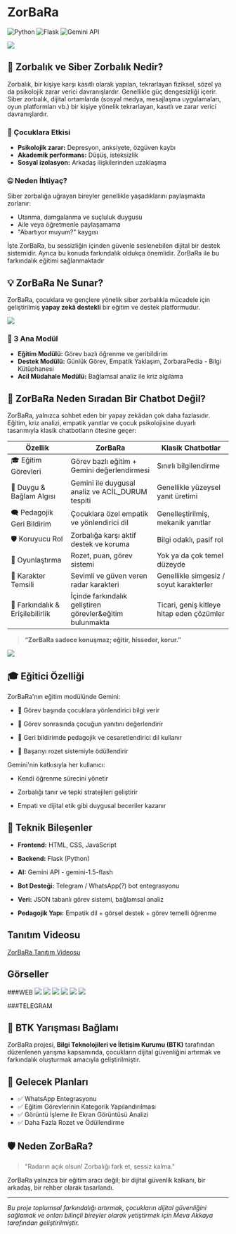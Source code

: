 # ZorBaRa 

![Python](https://img.shields.io/badge/Python-3776AB?style=for-the-badge&logo=python&logoColor=white)
![Flask](https://img.shields.io/badge/Flask-000000?style=for-the-badge&logo=flask&logoColor=white)
![Gemini API](https://img.shields.io/badge/Gemini%20API-4285F4?style=for-the-badge&logo=google&logoColor=white)

<img src="https://github.com/akkayameva/ZorBaRa/blob/master/images/zorbara.png?raw=true"  />

## 🛑 Zorbalık ve Siber Zorbalık Nedir?

Zorbalık, bir kişiye karşı kasıtlı olarak yapılan, tekrarlayan fiziksel, sözel ya da psikolojik zarar verici davranışlardır. Genellikle güç dengesizliği içerir.
Siber zorbalık, dijital ortamlarda (sosyal medya, mesajlaşma uygulamaları, oyun platformları vb.) bir kişiye yönelik tekrarlayan, kasıtlı ve zarar verici davranışlardır.

### 🎯 Çocuklara Etkisi

- **Psikolojik zarar:** Depresyon, anksiyete, özgüven kaybı
- **Akademik performans:** Düşüş, isteksizlik
- **Sosyal izolasyon:** Arkadaş ilişkilerinden uzaklaşma

### 🤐 Neden İhtiyaç?

Siber zorbalığa uğrayan bireyler genellikle yaşadıklarını paylaşmakta zorlanır:

- Utanma, damgalanma ve suçluluk duygusu
- Aile veya öğretmenle paylaşamama
- "Abartıyor muyum?" kaygısı

İşte ZorBaRa, bu sessizliğin içinden güvenle seslenebilen dijital bir destek sistemidir. 
Ayrıca bu konuda farkındalık oldukça önemlidir. ZorBaRa ile bu farkındalık eğitimi sağlanmaktadır

## 💡 ZorBaRa Ne Sunar?

ZorBaRa, çocuklara ve gençlere yönelik siber zorbalıkla mücadele için geliştirilmiş **yapay zekâ destekli** bir eğitim ve destek platformudur.

<img src="https://github.com/akkayameva/ZorBaRa/blob/master/images/zorbara_yanında.png?raw=true"  />

### 🚨 3 Ana Modül

- **Eğitim Modülü:** Görev bazlı öğrenme ve geribildirim
- **Destek Modülü:** Günlük Görev, Empatik Yaklaşım, ZorbaraPedia - Bilgi Kütüphanesi
- **Acil Müdahale Modülü:** Bağlamsal analiz ile kriz algılama

## 🤖 ZorBaRa Neden Sıradan Bir Chatbot Değil?

ZorBaRa, yalnızca sohbet eden bir yapay zekâdan çok daha fazlasıdır. Eğitim, kriz analizi, empatik yanıtlar ve çocuk psikolojisine duyarlı tasarımıyla klasik chatbotların ötesine geçer:

| Özellik                      | **ZorBaRa**                                   | **Klasik Chatbotlar**                     |
|-----------------------------|-----------------------------------------------|-------------------------------------------|
| 🎓 Eğitim Görevleri         | Görev bazlı eğitim + Gemini değerlendirmesi   | Sınırlı bilgilendirme                     |
| 🧠 Duygu & Bağlam Algısı    | Gemini ile duygusal analiz ve ACİL_DURUM tespiti | Genellikle yüzeysel yanıt üretimi       |
| 🗨️ Pedagojik Geri Bildirim  | Çocuklara özel empatik ve yönlendirici dil     | Genelleştirilmiş, mekanik yanıtlar       |
| 🛡️ Koruyucu Rol             | Zorbalığa karşı aktif destek ve koruma         | Bilgi odaklı, pasif rol                   |
| 🧩 Oyunlaştırma              | Rozet, puan, görev sistemi                     | Yok ya da çok temel düzeyde              |
| 🧍 Karakter Temsili         | Sevimli ve güven veren radar karakteri         | Genellikle simgesiz / soyut karakterler  |
| 🎯 Farkındalık & Erişilebilirlik | İçinde farkındalık geliştiren görevler&eğitim bulunmakta           | Ticari, geniş kitleye hitap eden çözümler|

> **“ZorBaRa sadece konuşmaz; eğitir, hisseder, korur.”**


<img src="https://github.com/akkayameva/ZorBaRa/blob/master/images/zorbara_konus.png?raw=true"  />


## 🎓 Eğitici Özelliği

ZorBaRa'nın eğitim modülünde Gemini:

- 📘 Görev başında çocuklara yönlendirici bilgi verir

- 🧠 Görev sonrasında çocuğun yanıtını değerlendirir

- 💬 Geri bildirimde pedagojik ve cesaretlendirici dil kullanır

- 🏅 Başarıyı rozet sistemiyle ödüllendirir

Gemini'nin katkısıyla her kullanıcı:

- Kendi öğrenme sürecini yönetir

- Zorbalığı tanır ve tepki stratejileri geliştirir

- Empati ve dijital etik gibi duygusal beceriler kazanır


## 🔧 Teknik Bileşenler

- **Frontend:** HTML, CSS, JavaScript
- **Backend:** Flask (Python)
- **AI:** Gemini API - gemini-1.5-flash
- **Bot Desteği:** Telegram / WhatsApp(?) bot entegrasyonu
- **Veri:** JSON tabanlı görev sistemi, bağlamsal analiz

- **Pedagojik Yapı:** Empatik dil + görsel destek + görev temelli öğrenme

## Tanıtım Videosu

[ZorBaRa Tanıtım Videosu](zorbara.mp4)

## Görseller

###WEB
<img src="https://github.com/akkayameva/ZorBaRa/blob/master/images/zorbara_baslangic.png?raw=true"  />
<img src="https://github.com/akkayameva/ZorBaRa/blob/master/images/zorbara_acil.png?raw=true"  />
<img src="https://github.com/akkayameva/ZorBaRa/blob/master/images/zorbara_görev.png?raw=true"  />
<img src="https://github.com/akkayameva/ZorBaRa/blob/master/images/zorbara_pedia.png?raw=true"  />
<img src="https://github.com/akkayameva/ZorBaRa/blob/master/images/zorbara_empati.png?raw=true"  />
<img src="https://github.com/akkayameva/ZorBaRa/blob/master/images/zorbara_rozet.png?raw=true"  />

###TELEGRAM


## 🤝 BTK Yarışması Bağlamı

ZorBaRa projesi, **Bilgi Teknolojileri ve İletişim Kurumu (BTK)** tarafından düzenlenen yarışma kapsamında, çocukların dijital güvenliğini artırmak ve farkındalık oluşturmak amacıyla geliştirilmiştir.

## 🔮 Gelecek Planları

- ✅ WhatsApp Entegrasyonu
- ✅ Eğitim Görevlerinin Kategorik Yapılandırılması
- ✅ Görüntü İşleme ile Ekran Görüntüsü Analizi
- ✅ Daha Fazla Rozet ve Ödüllendirme


## 🛡️ Neden ZorBaRa?

> "Radarın açık olsun! Zorbalığı fark et, sessiz kalma."

ZorBaRa yalnızca bir eğitim aracı değil; bir dijital güvenlik kalkanı, bir arkadaş, bir rehber olarak tasarlandı.

---

*Bu proje toplumsal farkındalığı artırmak, çocukların dijital güvenliğini sağlamak ve onları bilinçli bireyler olarak yetiştirmek için Meva Akkaya tarafından geliştirilmiştir.*
